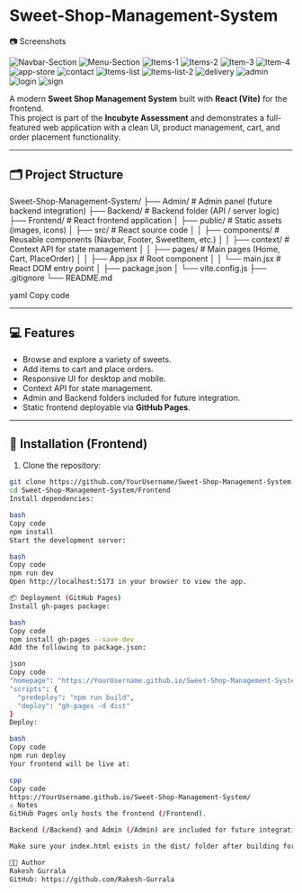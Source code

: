 # Sweet-Shop-Management-System
📷 Screenshots

![Navbar-Section](https://github.com/user-attachments/assets/1984311e-ed88-4712-9723-8315d1c051ce)
![Menu-Section](https://github.com/user-attachments/assets/3f5ee6d3-8304-48e6-9149-53bfdf6c2dff)
![Items-1](https://github.com/user-attachments/assets/27d203d7-9003-4eaa-b0e7-d0f7a06fd3c1)
![Items-2](https://github.com/user-attachments/assets/4253bdd0-23c6-4fa0-8ee7-48596861fe89)
![Item-3](https://github.com/user-attachments/assets/147a8ea8-358f-4b57-9098-1cbd022f68e3)
![Item-4](https://github.com/user-attachments/assets/02d68c04-2029-43a7-9180-3a89d1539568)
![app-store](https://github.com/user-attachments/assets/c48ff3b7-d471-4acd-8346-060d419e0422)
![contact](https://github.com/user-attachments/assets/b4d12fbe-7193-4dce-8cdb-9b268267f136)
![Items-list](https://github.com/user-attachments/assets/f5126a75-b548-4d16-afc1-94fbb89005c3)
![Items-list-2](https://github.com/user-attachments/assets/df31d83f-fe57-40e7-b987-d6e31f81c554)
![delivery](https://github.com/user-attachments/assets/e6a5e184-9a78-4470-96dd-2b2c5ab672c0)
![admin](https://github.com/user-attachments/assets/e7fd026d-0a19-4136-b898-429d2673c731)
![login](https://github.com/user-attachments/assets/c19f1dac-275e-4262-8a4f-88fb4694cae8)
![sign](https://github.com/user-attachments/assets/8b2c6e9c-cd53-479a-b9b2-334918841707)

A modern **Sweet Shop Management System** built with **React (Vite)** for the frontend.  
This project is part of the **Incubyte Assessment** and demonstrates a full-featured web application with a clean UI, product management, cart, and order placement functionality.

---

## 🗂️ Project Structure

Sweet-Shop-Management-System/
├── Admin/ # Admin panel (future backend integration)
├── Backend/ # Backend folder (API / server logic)
├── Frontend/ # React frontend application
│ ├── public/ # Static assets (images, icons)
│ ├── src/ # React source code
│ │ ├── components/ # Reusable components (Navbar, Footer, SweetItem, etc.)
│ │ ├── context/ # Context API for state management
│ │ ├── pages/ # Main pages (Home, Cart, PlaceOrder)
│ │ ├── App.jsx # Root component
│ │ └── main.jsx # React DOM entry point
│ ├── package.json
│ └── vite.config.js
├── .gitignore
└── README.md

yaml
Copy code

---

## 💻 Features

- Browse and explore a variety of sweets.
- Add items to cart and place orders.
- Responsive UI for desktop and mobile.
- Context API for state management.
- Admin and Backend folders included for future integration.
- Static frontend deployable via **GitHub Pages**.

---

## 🚀 Installation (Frontend)

1. Clone the repository:

```bash
git clone https://github.com/YourUsername/Sweet-Shop-Management-System.git
cd Sweet-Shop-Management-System/Frontend
Install dependencies:

bash
Copy code
npm install
Start the development server:

bash
Copy code
npm run dev
Open http://localhost:5173 in your browser to view the app.

📦 Deployment (GitHub Pages)
Install gh-pages package:

bash
Copy code
npm install gh-pages --save-dev
Add the following to package.json:

json
Copy code
"homepage": "https://YourUsername.github.io/Sweet-Shop-Management-System/",
"scripts": {
  "predeploy": "npm run build",
  "deploy": "gh-pages -d dist"
}
Deploy:

bash
Copy code
npm run deploy
Your frontend will be live at:

cpp
Copy code
https://YourUsername.github.io/Sweet-Shop-Management-System/
⚠️ Notes
GitHub Pages only hosts the frontend (/Frontend).

Backend (/Backend) and Admin (/Admin) are included for future integration but are not live on GitHub Pages.

Make sure your index.html exists in the dist/ folder after building for GitHub Pages.

👨‍💻 Author
Rakesh Gurrala
GitHub: https://github.com/Rakesh-Gurrala














